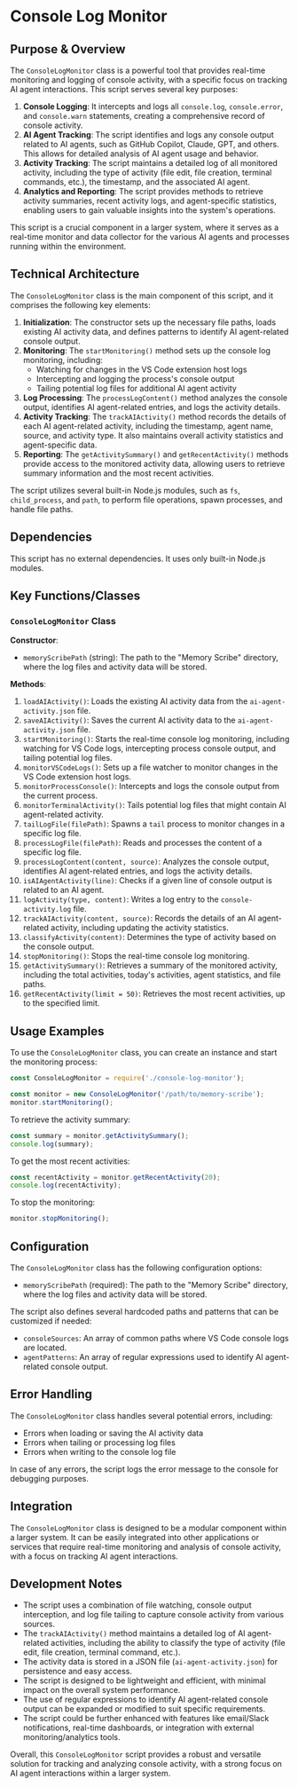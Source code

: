 # Console Log Monitor

## Purpose & Overview

The `ConsoleLogMonitor` class is a powerful tool that provides real-time monitoring and logging of console activity, with a specific focus on tracking AI agent interactions. This script serves several key purposes:

1. **Console Logging**: It intercepts and logs all `console.log`, `console.error`, and `console.warn` statements, creating a comprehensive record of console activity.
2. **AI Agent Tracking**: The script identifies and logs any console output related to AI agents, such as GitHub Copilot, Claude, GPT, and others. This allows for detailed analysis of AI agent usage and behavior.
3. **Activity Tracking**: The script maintains a detailed log of all monitored activity, including the type of activity (file edit, file creation, terminal commands, etc.), the timestamp, and the associated AI agent.
4. **Analytics and Reporting**: The script provides methods to retrieve activity summaries, recent activity logs, and agent-specific statistics, enabling users to gain valuable insights into the system's operations.

This script is a crucial component in a larger system, where it serves as a real-time monitor and data collector for the various AI agents and processes running within the environment.

## Technical Architecture

The `ConsoleLogMonitor` class is the main component of this script, and it comprises the following key elements:

1. **Initialization**: The constructor sets up the necessary file paths, loads existing AI activity data, and defines patterns to identify AI agent-related console output.
2. **Monitoring**: The `startMonitoring()` method sets up the console log monitoring, including:
   - Watching for changes in the VS Code extension host logs
   - Intercepting and logging the process's console output
   - Tailing potential log files for additional AI agent activity
1. **Log Processing**: The `processLogContent()` method analyzes the console output, identifies AI agent-related entries, and logs the activity details.
2. **Activity Tracking**: The `trackAIActivity()` method records the details of each AI agent-related activity, including the timestamp, agent name, source, and activity type. It also maintains overall activity statistics and agent-specific data.
3. **Reporting**: The `getActivitySummary()` and `getRecentActivity()` methods provide access to the monitored activity data, allowing users to retrieve summary information and the most recent activities.

The script utilizes several built-in Node.js modules, such as `fs`, `child_process`, and `path`, to perform file operations, spawn processes, and handle file paths.

## Dependencies

This script has no external dependencies. It uses only built-in Node.js modules.

## Key Functions/Classes

### `ConsoleLogMonitor` Class

**Constructor**:

- `memoryScribePath` (string): The path to the "Memory Scribe" directory, where the log files and activity data will be stored.

**Methods**:

1. `loadAIActivity()`: Loads the existing AI activity data from the `ai-agent-activity.json` file.
2. `saveAIActivity()`: Saves the current AI activity data to the `ai-agent-activity.json` file.
3. `startMonitoring()`: Starts the real-time console log monitoring, including watching for VS Code logs, intercepting process console output, and tailing potential log files.
4. `monitorVSCodeLogs()`: Sets up a file watcher to monitor changes in the VS Code extension host logs.
5. `monitorProcessConsole()`: Intercepts and logs the console output from the current process.
6. `monitorTerminalActivity()`: Tails potential log files that might contain AI agent-related activity.
7. `tailLogFile(filePath)`: Spawns a `tail` process to monitor changes in a specific log file.
8. `processLogFile(filePath)`: Reads and processes the content of a specific log file.
9. `processLogContent(content, source)`: Analyzes the console output, identifies AI agent-related entries, and logs the activity details.
10. `isAIAgentActivity(line)`: Checks if a given line of console output is related to an AI agent.
11. `logActivity(type, content)`: Writes a log entry to the `console-activity.log` file.
12. `trackAIActivity(content, source)`: Records the details of an AI agent-related activity, including updating the activity statistics.
13. `classifyActivity(content)`: Determines the type of activity based on the console output.
14. `stopMonitoring()`: Stops the real-time console log monitoring.
15. `getActivitySummary()`: Retrieves a summary of the monitored activity, including the total activities, today's activities, agent statistics, and file paths.
16. `getRecentActivity(limit = 50)`: Retrieves the most recent activities, up to the specified limit.

## Usage Examples

To use the `ConsoleLogMonitor` class, you can create an instance and start the monitoring process:

```javascript
const ConsoleLogMonitor = require('./console-log-monitor');

const monitor = new ConsoleLogMonitor('/path/to/memory-scribe');
monitor.startMonitoring();
```

To retrieve the activity summary:

```javascript
const summary = monitor.getActivitySummary();
console.log(summary);
```

To get the most recent activities:

```javascript
const recentActivity = monitor.getRecentActivity(20);
console.log(recentActivity);
```

To stop the monitoring:

```javascript
monitor.stopMonitoring();
```

## Configuration

The `ConsoleLogMonitor` class has the following configuration options:

- `memoryScribePath` (required): The path to the "Memory Scribe" directory, where the log files and activity data will be stored.

The script also defines several hardcoded paths and patterns that can be customized if needed:

- `consoleSources`: An array of common paths where VS Code console logs are located.
- `agentPatterns`: An array of regular expressions used to identify AI agent-related console output.

## Error Handling

The `ConsoleLogMonitor` class handles several potential errors, including:

- Errors when loading or saving the AI activity data
- Errors when tailing or processing log files
- Errors when writing to the console log file

In case of any errors, the script logs the error message to the console for debugging purposes.

## Integration

The `ConsoleLogMonitor` class is designed to be a modular component within a larger system. It can be easily integrated into other applications or services that require real-time monitoring and analysis of console activity, with a focus on tracking AI agent interactions.

## Development Notes

- The script uses a combination of file watching, console output interception, and log file tailing to capture console activity from various sources.
- The `trackAIActivity()` method maintains a detailed log of AI agent-related activities, including the ability to classify the type of activity (file edit, file creation, terminal command, etc.).
- The activity data is stored in a JSON file (`ai-agent-activity.json`) for persistence and easy access.
- The script is designed to be lightweight and efficient, with minimal impact on the overall system performance.
- The use of regular expressions to identify AI agent-related console output can be expanded or modified to suit specific requirements.
- The script could be further enhanced with features like email/Slack notifications, real-time dashboards, or integration with external monitoring/analytics tools.

Overall, this `ConsoleLogMonitor` script provides a robust and versatile solution for tracking and analyzing console activity, with a strong focus on AI agent interactions within a larger system.
